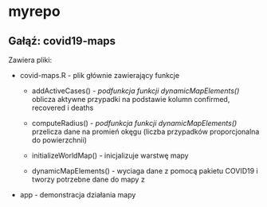 # myrepo
## Gałąź: covid19-maps

Zawiera pliki:
+ covid-maps.R - plik głównie zawierający funkcje
	+ addActiveCases() - *podfunkcja  funkcji dynamicMapElements()* <br>
	oblicza aktywne przypadki na podstawie kolumn confirmed, recovered i deaths
	
	+ computeRadius() -  *podfunkcja  funkcji dynamicMapElements()* <br> przelicza dane na promień okęgu (liczba przypadków proporcjonalna do powierzchnii)
	
	+ initializeWorldMap() - inicjalizuje warstwę mapy
	
	+ dynamicMapElements() - wyciaga dane z pomocą pakietu COVID19 i tworzy potrzebne dane do mapy z 
	
+ app - demonstracja działania mapy